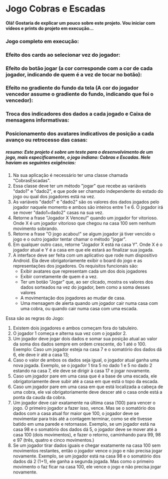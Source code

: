 # Jogo Cobras e Escadas

#### Olá! Gostaria de explicar um pouco sobre este projeto. Vou iniciar com vídeos e prints do projeto em execução...


### Jogo completo em execução:

### Efeito dos cards ao selecionar vez do jogador:

### Efeito do botão jogar (a cor corresponde com a cor de cada jogador, indicando de quem é a vez de tocar no botão):

### Efeito no gradiente do fundo da tela (A cor do jogador vencedor assume o gradiente do fundo, indicando que foi o vencedor):

### Troca dos indicadores dos dados a cada jogado e Caixa de mensagens informativas:

### Posicionamento dos avatares indicativos de posição a cada avanço ou retrocesso das casas:


##### resumo: Este projeto é sobre um teste para o desenvolvimento de um jogo, mais especificamente, o jogo indiano: Cobras e Escadas. Nele haviam as seguintes exigências:

1. Na sua aplicação é necessário ter uma classe chamada "CobrasEscadas". 
2. Essa classe deve ter um método "jogar" que recebe as variáveis "dado1" e "dado2", e que pode ser chamado independente do estado do jogo ou qual dos jogadores está na vez. 
3. As variáveis "dado1" e "dado2" são os valores dos dados jogados pelo jogador naquele momento e ambos são inteiros entre 1 e 6. O jogador irá se mover "dado1+dado2" casas na sua vez. 
4. Retorne a frase "Jogador X Venceu!" quando um jogador for vitorioso. Onde X é um jogador vitorioso que chegou na casa 100 sem nenhum movimento sobrando. 
5. Retorne a frase "O jogo acabou!" se algum jogador já tiver vencido o jogo e o outro jogador tentar chamar o método "jogar". 
6. Em qualquer outro caso, retorne "Jogador X está na casa Y". Onde X é o jogador atual e Y é a casa em que ele estará ao finalizar sua jogada. 
7. A interface deve ser feita com um aplicativo que rode num dispositivo Android. Ela deve obrigatoriamente exibir o board do jogo e as representações dos jogadores. Os requisitos funcionais são: 
    * Exibir avatares que representam cada um dos dois jogadores 
    * Exibir corretamente de quem é a vez. 
    * Ter um botão “Jogar” que, ao ser clicado, mostra os valores dos dados sorteados na vez do jogador, bem como a soma desses valores 
    * A movimentação dos jogadores ao mudar de casa. 
    * Uma mensagem de alerta quando um jogador cair numa casa com uma cobra, ou quando cair numa casa com uma escada. 

Essa são as regras do Jogo:

1. Existem dois jogadores e ambos começam fora do tabuleiro. 
2. O jogador 1 começa e alterna sua vez com o jogador 2. 
3. Um jogador deve jogar dois dados e somar sua posição atual ao valor da soma dos dados sempre em ordem crescente, do 1 até o 100. Exemplo: Caso um jogador esteja na casa 7 e o somatório dos dados dá 6, ele deve ir até a casa 13; 
4. Caso o valor de ambos os dados seja igual, o jogador atual ganha uma nova jogada. Exemplo, se o jogador 1 tira 5 no dado 1 e 5 no dado 2 estando na casa 7, ele deve se dirigir à casa 17 e jogar novamente. 
5. Caso um jogador pare em uma casa que é a base de uma escada, ele obrigatoriamente deve subir até a casa em que está o topo da escada. 
6. Caso um jogador pare em uma casa em que está localizada a cabeça de uma cobra, ele vai obrigatoriamente deve descer até o casa onde está a ponta da cauda da cobra. 
7. Um jogador deve cair exatamente na última casa (100) para vencer o jogo. O primeiro jogador a fazer isso, vence. Mas se o somatório dos dados com a casa atual for maior que 100, o jogador deve se movimentar para trás até a contagem terminar, como se ele tivesse batido em uma parede e retornasse. Exemplo, se um jogador está na casa 98 e o somatório dos dados dá 5, o jogador deve se mover até a casa 100 (dois movimentos), e fazer o retorno, caminhando para 99, 98 e 97 (três, quatro e cinco movimentos.)
8. Se um jogador tirar dados iguais e chegar exatamente na casa 100 sem movimentos restantes, então o jogador vence o jogo e não precisa jogar novamente. Exemplo, se um jogador está na casa 98 e o somatório dos dados dá 2 (1+1), ele ganha a segunda jogada. Mas como o primeiro movimento o faz ficar na casa 100, ele vence o jogo e não precisa jogar novamente. 